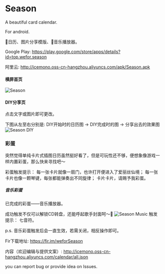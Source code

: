 # Season
A beautiful card calendar. 

For android.

📅日历、图片分享模版、🎵音乐播放器。



Google Play: https://play.google.com/store/apps/details?id=top.wefor.season

阿里云: http://icemono.oss-cn-hangzhou.aliyuncs.com/apk/Season.apk

#### 横屏首页
![Season](http://icemono.oss-cn-hangzhou.aliyuncs.com/images/season-567.png)


#### DIY分享页
点击文字或图片即可更改。

下图从左至右分别是: DIY开始时的日历图 -> DIY完成时的图 -> 分享出去的效果图
![Season DIY](http://icemono.oss-cn-hangzhou.aliyuncs.com/images/season-diy-small-2.jpg)

### 彩蛋
突然觉得单纯卡片式插图日历虽然挺好看了，但是可玩性还不够，便想象像游戏一样内置彩蛋，那么快来寻找吧～

彩蛋触发提示：
每一张卡片就像一扇门，也许打开便进入了爱丽丝仙境；
每一张卡片也像一颗琴键，每张都能弹奏出不同旋律；
卡片卡片，请赐予我彩蛋。

##### 音乐彩蛋
已完成的彩蛋——音乐播放器。

成功触发不仅可以解锁CD转盘，还能呼起歌手封面呵～🎵
![Season Music](http://icemono.oss-cn-hangzhou.aliyuncs.com/images/img_season_jay_ljf.jpg)
触发提示：
七音符。

p.s. 音乐彩蛋触发后会一直生效，若需关闭，相反操作即可。


Fir下载地址: https://fir.im/weforSeason

内容（欢迎编辑与提供文案）: http://icemono.oss-cn-hangzhou.aliyuncs.com/calendar/all.json

you can report bug or provide idea on Issues.
